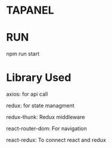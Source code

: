 # TAPANEL

# RUN 
npm run start

# Library Used

axios: for api call

redux: for state managment

redux-thunk: Redux middleware

react-router-dom: For navigation 

react-redux: To connect react and redux

